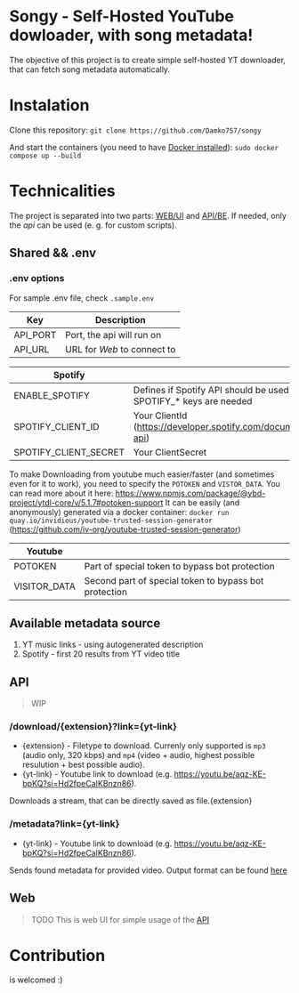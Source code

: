 # Songy - Self-Hosted YouTube dowloader, with song metadata!

The objective of this project is to create simple self-hosted YT downloader, that can fetch song metadata automatically.

# Instalation

Clone this repository:
`git clone https://github.com/Damko757/songy`

And start the containers (you need to have [Docker installed](https://github.com/docker/docker-install)):
`sudo docker compose up --build`

# Technicalities

The project is separated into two parts: [WEB/UI](#web) and [API/BE](#api). If needed, only the _api_ can be used (e. g. for custom scripts).

## Shared && .env

### .env options

For sample .env file, check `.sample.env`

| Key      | Description                 |
| -------- | --------------------------- |
| API_PORT | Port, the api will run on   |
| API_URL  | URL for _Web_ to connect to |

| Spotify               |                                                                             |
| --------------------- | --------------------------------------------------------------------------- |
| ENABLE_SPOTIFY        | Defines if Spotify API should be used. If true, SPOTIFY\_\* keys are needed |
| SPOTIFY_CLIENT_ID     | Your ClientId (https://developer.spotify.com/documentation/web-api)         |
| SPOTIFY_CLIENT_SECRET | Your ClientSecret                                                           |

To make Downloading from youtube much easier/faster (and sometimes even for it to work), you need to specify the `POTOKEN` and `VISTOR_DATA`.
You can read more about it here: https://www.npmjs.com/package/@ybd-project/ytdl-core/v/5.1.7#potoken-support
It can be easily (and anonymously) generated via a docker container: `docker run quay.io/invidious/youtube-trusted-session-generator` (https://github.com/iv-org/youtube-trusted-session-generator)

| Youtube      |                                                       |
| ------------ | ----------------------------------------------------- |
| POTOKEN      | Part of special token to bypass bot protection        |
| VISITOR_DATA | Second part of special token to bypass bot protection |

<a id="meta_sources"></a>

## Available metadata source

1. YT music links - using autogenerated description
2. Spotify - first 20 results from YT video title

<a id="api"></a>

## API

> WIP

### /download/{extension}?link={yt-link}

- {extension} - Filetype to download. Currenly only supported is `mp3` (audio only, 320 kbps) and `mp4` (video + audio, highest possible resulution + best possible audio).
- {yt-link} - Youtube link to download (e.g. https://youtu.be/aqz-KE-bpKQ?si=Hd2fpeCaIKBnzn86).

Downloads a stream, that can be directly saved as file.{extension}

### /metadata?link={yt-link}

- {yt-link} - Youtube link to download (e.g. https://youtu.be/aqz-KE-bpKQ?si=Hd2fpeCaIKBnzn86).

Sends found metadata for provided video. Output format can be found [here](https://github.com/Damko757/songy/blob/main/api/src/Metadata/MetadataResponse.ts)

> <a id="web"></a>

## Web

> TODO
> This is web UI for simple usage of the [API](#api)

# Contribution

is welcomed :)
